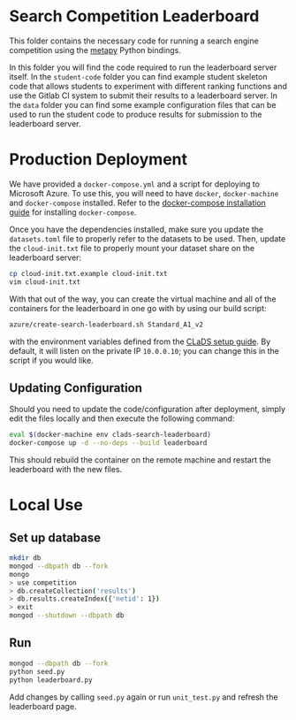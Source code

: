 # Search Competition Leaderboard

This folder contains the necessary code for running a search engine
competition using the [metapy][metapy] Python bindings.

In this folder you will find the code required to run the leaderboard
server itself. In the `student-code` folder you can find example student
skeleton code that allows students to experiment with different ranking
functions and use the Gitlab CI system to submit their results to a
leaderboard server. In the `data` folder you can find some example
configuration files that can be used to run the student code to produce
results for submission to the leaderboard server.

# Production Deployment

We have provided a `docker-compose.yml` and a script for deploying to
Microsoft Azure. To use this, you will need to have `docker`, `docker-machine` and `docker-compose` installed. Refer to the [docker-compose installation guide][docker-compose] for installing `docker-compose`.

Once you have the dependencies installed, make sure you update the
`datasets.toml` file to properly refer to the datasets to be used. Then,
update the `cloud-init.txt` file to properly mount your dataset share on
the leaderboard server:

```bash
cp cloud-init.txt.example cloud-init.txt
vim cloud-init.txt
```

With that out of the way, you can create the virtual machine and all of the
containers for the leaderboard in one go with by using our build script:

```bash
azure/create-search-leaderboard.sh Standard_A1_v2
```

with the environment variables defined from the [CLaDS setup guide][clads].
By default, it will listen on the private IP `10.0.0.10`; you can change
this in the script if you would like.

## Updating Configuration

Should you need to update the code/configuration after deployment, simply
edit the files locally and then execute the following command:

```bash
eval $(docker-machine env clads-search-leaderboard)
docker-compose up -d --no-deps --build leaderboard
```

This should rebuild the container on the remote machine and restart the
leaderboard with the new files.

# Local Use
## Set up database

```bash
mkdir db
mongod --dbpath db --fork
mongo
> use competition
> db.createCollection('results')
> db.results.createIndex({'netid': 1})
> exit
mongod --shutdown --dbpath db
```

## Run

```bash
mongod --dbpath db --fork
python seed.py
python leaderboard.py
```

Add changes by calling `seed.py` again or run `unit_test.py` and refresh the
leaderboard page.

[metapy]: https://github.com/meta-toolkit/metapy
[clads]: https://timan-group.github.io/clads/
[docker-compose]: https://docs.docker.com/compose/install/
